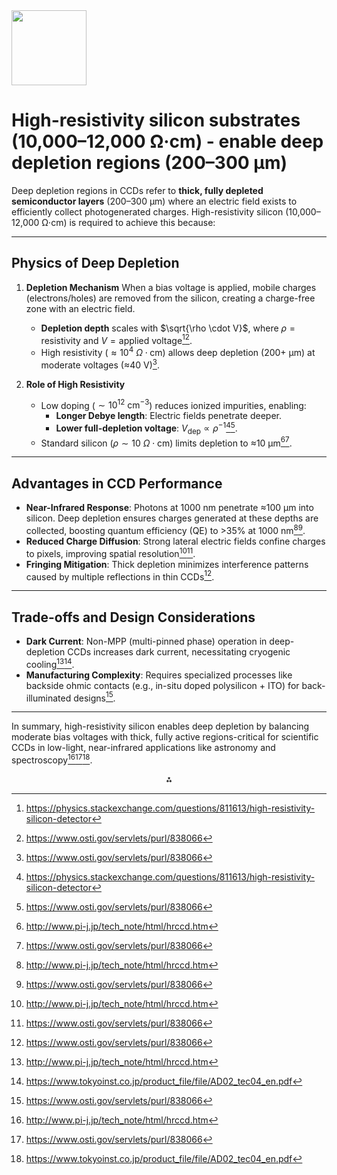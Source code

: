 <img src="https://r2cdn.perplexity.ai/pplx-full-logo-primary-dark%402x.png" class="logo" width="120"/>

# High-resistivity silicon substrates (10,000–12,000 Ω·cm) - enable deep depletion regions (200–300 μm) 

Deep depletion regions in CCDs refer to **thick, fully depleted semiconductor layers** (200–300 μm) where an electric field exists to efficiently collect photogenerated charges. High-resistivity silicon (10,000–12,000 Ω·cm) is required to achieve this because:

---

## **Physics of Deep Depletion**

1. **Depletion Mechanism**
When a bias voltage is applied, mobile charges (electrons/holes) are removed from the silicon, creating a charge-free zone with an electric field.

    - **Depletion depth** scales with $\sqrt{\rho \cdot V}$, where $\rho = \text{resistivity}$ and $V = \text{applied voltage}$[^2][^4].
    - High resistivity ($\approx 10^4\ \Omega\cdot\text{cm}$) allows deep depletion (200+ μm) at moderate voltages (≈40 V)[^4].
      
3. **Role of High Resistivity**
    - Low doping ($\sim 10^{12}\ \text{cm}^{-3}$) reduces ionized impurities, enabling:
        - **Longer Debye length**: Electric fields penetrate deeper.
        - **Lower full-depletion voltage**: $V_{\text{dep}} \propto \rho^{-1}$[^2][^4].
    - Standard silicon ($\rho \sim 10\ \Omega\cdot\text{cm}$) limits depletion to ≈10 μm[^1][^4].

---

## **Advantages in CCD Performance**

- **Near-Infrared Response**:
Photons at 1000 nm penetrate ≈100 μm into silicon. Deep depletion ensures charges generated at these depths are collected, boosting quantum efficiency (QE) to >35% at 1000 nm[^1][^4].
- **Reduced Charge Diffusion**:
Strong lateral electric fields confine charges to pixels, improving spatial resolution[^1][^4].
- **Fringing Mitigation**:
Thick depletion minimizes interference patterns caused by multiple reflections in thin CCDs[^4].

---

## **Trade-offs and Design Considerations**

- **Dark Current**:
Non-MPP (multi-pinned phase) operation in deep-depletion CCDs increases dark current, necessitating cryogenic cooling[^1][^5].
- **Manufacturing Complexity**:
Requires specialized processes like backside ohmic contacts (e.g., in-situ doped polysilicon + ITO) for back-illuminated designs[^4].

---

In summary, high-resistivity silicon enables deep depletion by balancing moderate bias voltages with thick, fully active regions-critical for scientific CCDs in low-light, near-infrared applications like astronomy and spectroscopy[^1][^4][^5].

<div style="text-align: center">⁂</div>

[^1]: http://www.pi-j.jp/tech_note/html/hrccd.htm

[^2]: https://physics.stackexchange.com/questions/811613/high-resistivity-silicon-detector

[^3]: https://en.wikipedia.org/wiki/Charge-coupled_device

[^4]: https://www.osti.gov/servlets/purl/838066

[^5]: https://www.tokyoinst.co.jp/product_file/file/AD02_tec04_en.pdf

[^6]: https://andor.oxinst.com/learning/view/article/low-dark-current-deep-depletion-(ldc-dd)-technology

[^7]: https://www.teledynevisionsolutions.com/learn/learning-center/imaging-fundamentals/silicon-based-ccds-the-basics/

[^8]: https://www.sciencedirect.com/science/article/am/pii/S0038110122000739

[^9]: https://pubs.aip.org/aip/acp/article-pdf/doi/10.1063/5.0023009/14217515/140001_1_online.pdf

[^10]: https://andor.oxinst.com/learning/view/article/optical-etaloning-in-charge-coupled-devices

[^11]: https://www.spiedigitallibrary.org/conference-proceedings-of-spie/3019/0000/Characterization-of-a-fully-depleted-CCD-on-high-resistivity-silicon/10.1117/12.275174.full

[^12]: https://www.mssl.ucl.ac.uk/www_detector/ccdgroup/spreading/spatial.html

[^13]: https://www.photonics.com/EDU/deep-depletion_CCD/d3401

[^14]: https://space.mit.edu/ACIS/ps_files/Depletion_depth_paper.pdf

[^15]: https://pubs.aip.org/avs/jva/article/23/3/534/391498/Low-and-high-resistivity-silicon-substrate

[^16]: https://www.chu.berkeley.edu/wp-content/uploads/2020/01/Chenming-Hu_ch5-1.pdf

